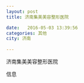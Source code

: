 ```yaml
--- 
layout: post 
title: 济南集美美容整形医院

date:   2016-05-03 13:39:56 
categories: 其他  
city: 济南
  
--- 
```

   
济南集美美容整形医院

信息

